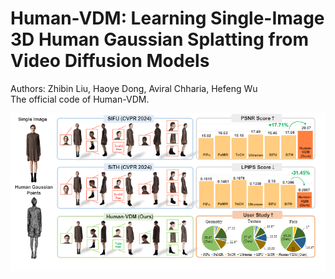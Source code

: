 # Human-VDM: Learning Single-Image 3D Human Gaussian Splatting from Video Diffusion Models
Authors: Zhibin Liu, Haoye Dong, Aviral Chharia, Hefeng Wu <br />
The official code of Human-VDM.

![image](asset/first.png)
